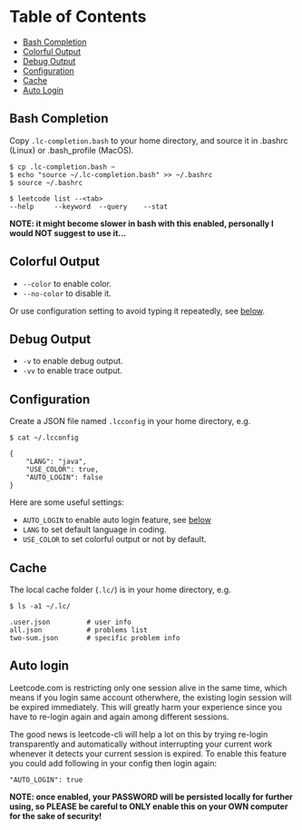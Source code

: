 # Table of Contents

* [Bash Completion](#bash-completion)
* [Colorful Output](#colorful-output)
* [Debug Output](#debug-output)
* [Configuration](#configuration)
* [Cache](#cache)
* [Auto Login](#auto-login)


## Bash Completion

Copy `.lc-completion.bash` to your home directory, and source it in .bashrc (Linux) or .bash_profile (MacOS).

	$ cp .lc-completion.bash ~
	$ echo "source ~/.lc-completion.bash" >> ~/.bashrc
	$ source ~/.bashrc

	$ leetcode list --<tab>
	--help     --keyword  --query    --stat

**NOTE: it might become slower in bash with this enabled, personally I would NOT suggest to use it...**

## Colorful Output

* `--color` to enable color.
* `--no-color` to disable it.

Or use configuration setting to avoid typing it repeatedly, see [below](#configuration).

## Debug Output

* `-v` to enable debug output.
* `-vv` to enable trace output.

## Configuration

Create a JSON file named `.lcconfig` in your home directory, e.g.

	$ cat ~/.lcconfig

	{
		"LANG": "java",
		"USE_COLOR": true,
		"AUTO_LOGIN": false
	}

Here are some useful settings:

* `AUTO_LOGIN` to enable auto login feature, see [below](#auto-login)
* `LANG` to set default language in coding.
* `USE_COLOR` to set colorful output or not by default.

## Cache

The local cache folder (`.lc/`) is in your home directory, e.g.

	$ ls -a1 ~/.lc/

	.user.json         # user info
	all.json           # problems list
	two-sum.json       # specific problem info


## Auto login

Leetcode.com is restricting only one session alive in the same time, which means if you login same account otherwhere, the existing login session will be expired immediately. This will greatly harm your experience since you have to re-login again and again among different sessions.

The good news is leetcode-cli will help a lot on this by trying re-login transparently and automatically without interrupting your current work whenever it detects your current session is expired. To enable this feature you could add following in your config then login again:

	"AUTO_LOGIN": true

**NOTE: once enabled, your PASSWORD will be persisted locally for further using, so PLEASE be careful to ONLY enable this on your OWN computer for the sake of security!**
